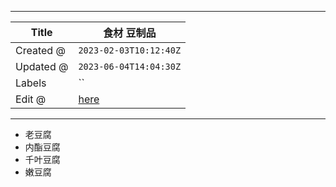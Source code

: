 -----

| Title     | 食材 豆制品                                           |
| --------- | ------------------------------------------------ |
| Created @ | `2023-02-03T10:12:40Z`                           |
| Updated @ | `2023-06-04T14:04:30Z`                           |
| Labels    | \`\`                                             |
| Edit @    | [here](https://github.com/junxnone/shi/issues/6) |

-----

  - 老豆腐
  - 内酯豆腐
  - 千叶豆腐
  - 嫩豆腐
